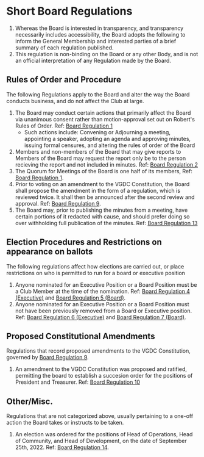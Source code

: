 # Short Board Regulations

1. Whereas the Board is interested in transparency, and transparency necessarily includes accessibility, the Board adopts the following to inform the General Membership and interested parties of a brief summary of each regulation published.
2. This regulation is non-binding on the Board or any other Body, and is not an official interpretation of any Regulation made by the Board.

## Rules of Order and Procedure

The following Regulations apply to the Board and alter the way the Board conducts business, and do not affect the Club at large.

1. The Board may conduct certain actions that primarily affect the Board via unanimous consent rather than motion-approval set out on Robert's Rules of Order. Ref: [Board Regulation 1](https://github.com/UWindsor-VG-Design-Club/Governance/blob/main/Board/01-Procedural-Item-Approval.md)
    * Such actions include: Convening or Adjourning a meeting, appointing a speaker, adopting an agenda and approving minutes, issuing formal censures, and altering the rules of order of the Board
2. Members and non-members of the Board that may give reports to Members of the Board may request the report only be to the person recieving the report and not included in minutes. Ref: [Board Regulation 2](https://github.com/UWindsor-VG-Design-Club/Governance/blob/main/Board/02-Repors.md)
3. The Quorum for Meetings of the Board is one half of its members, Ref: [Board Regulation 1](https://github.com/UWindsor-VG-Design-Club/Governance/blob/main/Board/03-Meeting-Quorum.md).
4. Prior to voting on an amendment to the VGDC Constitution, the Board shall propose the amendment in the form of a regulation, which is reviewed twice. It shall then be announced after the second review and approval. Ref: [Board Regulation 9](https://github.com/UWindsor-VG-Design-Club/Governance/blob/main/Board/09-Amendment-Process.md).
5. The Board may, prior to publishing the minutes from a meeting, have certain portions of it redacted with cause, and should prefer doing so over withholding full publication of the minutes. Ref: [Board Regulation 13](https://github.com/UWindsor-VG-Design-Club/Governance/blob/main/Board/13-Redaction-Of-Minutes.md)

## Election Procedures and Restrictions on appearance on ballots

The following regulations affect how elections are carried out, or place restrictions on who is permitted to run for a board or executive position

1. Anyone nominated for an Executive Position or a Board Position must be a Club Member at the time of the nomination. Ref: [Board Regulation 4 (Executive)](https://github.com/UWindsor-VG-Design-Club/Governance/blob/main/Board/04-Executive-Nominees-Club-Membership.md) and [Board Regulation 5 (Board)](https://github.dev/UWindsor-VG-Design-Club/Governance/blob/main/Board/05-Board-Nominees-Club-Membership.md).
2. Anyone nominated for an Executive Position or a Board Position must not have been previously removed from a Board or Executive position. Ref: [Board Regulation 6 (Executive)](https://github.dev/UWindsor-VG-Design-Club/Governance/blob/main/Board/06-Executive-Nominees-Not-Previously-Removed.md) and [Board Regulation 7 (Board)](https://github.dev/UWindsor-VG-Design-Club/Governance/blob/main/Board/07-Board-Nominees-Not-Previously-Removed.md).

## Proposed Constitutional Amendments

Regulations that record proposed amendments to the VGDC Constitution, governed by [Board Regulation 9](https://github.com/UWindsor-VG-Design-Club/Governance/blob/main/Board/09-Amendment-Process.md).

1. An amendment to the VGDC Constitution was proposed and ratified, permitting the board to establish a succesion order for the positions of President and Treasurer. Ref: [Board Regulation 10](https://github.dev/UWindsor-VG-Design-Club/Governance/blob/main/Board/10-Amendment-Proposal-Succession.md)

## Other/Misc.

Regulations that are not categorized above, usually pertaining to a one-off action the Board takes or instructs to be taken.

1. An election was ordered for the positions of Head of Operations, Head of Community, and Head of Development, on the date of September 25th, 2022. Ref: [Board Regulation 14](https://github.dev/UWindsor-VG-Design-Club/Governance/blob/main/Board/14-Board-Byelection-2022.md).
